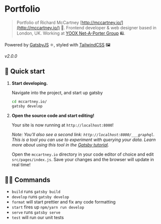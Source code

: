 # Portfolio
> Portfolio of Richard McCartney [http://mccartney.io/](http://mccartney.io/) 🚀. Frontend developer & web designer based in London, UK. Working at [YOOX Net-A-Porter Group](http://www.ynap.com/) 🛍.

Powered by [GatsbyJS](http://gatsbyjs.org) ⚛️, styled with [TailwindCSS](https://tailwindcss.com/) 🖼

_v2.0.0_

## 🚀 Quick start

1.  **Start developing.**

    Navigate into the project, and start up gatsby

    ```sh
    cd mccartney.io/
    gatsby develop
    ```

1.  **Open the source code and start editing!**

    Your site is now running at `http://localhost:8000`!

    _Note: You'll also see a second link: _`http://localhost:8000/___graphql`_. This is a tool you can use to experiment with querying your data. Learn more about using this tool in the [Gatsby tutorial](https://www.gatsbyjs.org/tutorial/part-five/#introducing-graphiql)._

    Open the `mccartney.io` directory in your code editor of choice and edit `src/pages/index.js`. Save your changes and the browser will update in real time!

## 👩‍💻 Commands

- `build` runs `gatsby build`
- `develop` runs `gatsby develop`
- `format` will start prettier and fix any code formatting
- `start` fires up `npm/yarn run develop`
- `serve` runs `gatsby serve`
- `test` will run our unit tests